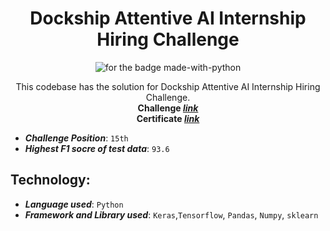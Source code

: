 <h1 align="center">Dockship Attentive AI Internship Hiring Challenge</h1>

<p align="center">
  <img src="https://forthebadge.com/images/badges/made-with-python.svg" alt="for the badge made-with-python">
</p>

<p align="center">
  This codebase has the solution for Dockship Attentive AI Internship Hiring Challenge. <br/>
  <b>Challenge <i><a href="https://dockship.io/challenges/6006f6015c9276402bd77e83/attentive-ai-internship-hiring-challenge"> link</a><br/></i>
  Certificate <i><a href="https://dockship.io/certificates/601c2805af858a62995ee080"> link</a></i></b>
</p>

- **_Challenge Position_**: `15th`
- **_Highest F1 socre of test data_**: `93.6`


## Technology:

- ***Language used***: `Python`
- ***Framework and Library used***: `Keras`,`Tensorflow`, `Pandas`, `Numpy`, `sklearn`
